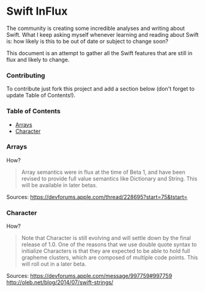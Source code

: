 Swift InFlux
===========
The community is creating some incredible analyses and writing about Swift. What I keep asking myself whenever learning and reading about Swift is: how likely is this to be out of date or subject to change soon? 

This document is an attempt to gather all the Swift features that are still in flux and likely to change.

### Contributing
To contribute just fork this project and add a section below (don't forget to update Table of Contents!).

### Table of Contents

* [Arrays](#arrays)
* [Character](#character)

### Arrays

How?
>Array semantics were in flux at the time of Beta 1, and have been revised to provide full value semantics like Dictionary and String.  This will be available in later betas.

Sources: https://devforums.apple.com/thread/228695?start=75&tstart=

### Character

How?
>Note that Character is still evolving and will settle down by the final release of 1.0. One of the reasons that we use double quote syntax to initialize Characters is that they are expected to be able to hold full grapheme clusters, which are composed of multiple code points. This will roll out in a later beta.

Sources: https://devforums.apple.com/message/997759#997759 http://oleb.net/blog/2014/07/swift-strings/
